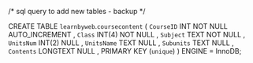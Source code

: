 /* sql query to add new tables - backup */

CREATE TABLE `learnbyweb`.`coursecontent` 
(   `CourseID` INT NOT NULL AUTO_INCREMENT , 
    `Class` INT(4) NOT NULL , 
    `Subject` TEXT NOT NULL , 
    `UnitsNum` INT(2) NULL , 
    `UnitsName` TEXT NULL , 
    `Subunits` TEXT NULL , 
    `Contents` LONGTEXT NULL , 
    PRIMARY KEY (`unique`)
) 
ENGINE = InnoDB;
